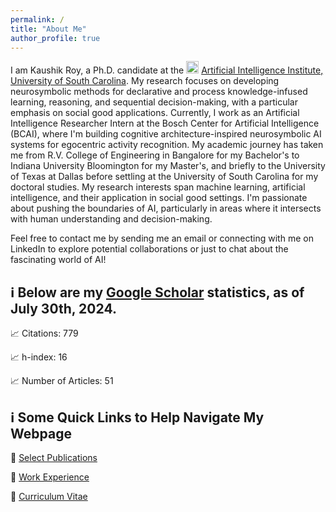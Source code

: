 ```yaml
---
permalink: /
title: "About Me"
author_profile: true
---
```


I am Kaushik Roy, a Ph.D. candidate at the <img src="https://github.com/kauroy1994/home/assets/57400980/b46cee36-a77f-4aa3-af07-cdbea1833a95" width="20" height="20"> [Artificial Intelligence Institute, University of South Carolina](https://www.linkedin.com/company/aiisc/mycompany/). My research focuses on developing neurosymbolic methods for declarative and process knowledge-infused learning, reasoning, and sequential decision-making, with a particular emphasis on social good applications. Currently, I work as an Artificial Intelligence Researcher Intern at the Bosch Center for Artificial Intelligence (BCAI), where I'm building cognitive architecture-inspired neurosymbolic AI systems for egocentric activity recognition. My academic journey has taken me from R.V. College of Engineering in Bangalore for my Bachelor's to Indiana University Bloomington for my Master's, and briefly to the University of Texas at Dallas before settling at the University of South Carolina for my doctoral studies. My research interests span machine learning, artificial intelligence, and their application in social good settings. I'm passionate about pushing the boundaries of AI, particularly in areas where it intersects with human understanding and decision-making. 


Feel free to contact me by sending me an email or connecting with me on LinkedIn to explore potential collaborations or just to chat about the fascinating world of AI!

## ℹ️ Below are my [Google Scholar](https://scholar.google.com/citations?user=LpOo_IUAAAAJ&hl=en) statistics, as of July 30th, 2024.
📈 Citations: 779

📈 h-index: 16

📈 Number of Articles: 51

## ℹ️ Some Quick Links to Help Navigate My Webpage
🔗 [Select Publications](https://kauroy1994.github.io/home/publications/)

🔗 [Work Experience](https://kauroy1994.github.io/home/cv/)

🔗 [Curriculum Vitae](https://kauroy1994.github.io/home/markdown/)

